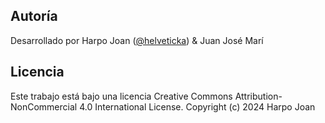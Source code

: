 ## Autoría
Desarrollado por Harpo Joan ([@helveticka](https://github.com/helveticka)) & Juan José Marí

## Licencia
Este trabajo está bajo una licencia Creative Commons Attribution-NonCommercial 4.0 International License.
Copyright (c) 2024 Harpo Joan
